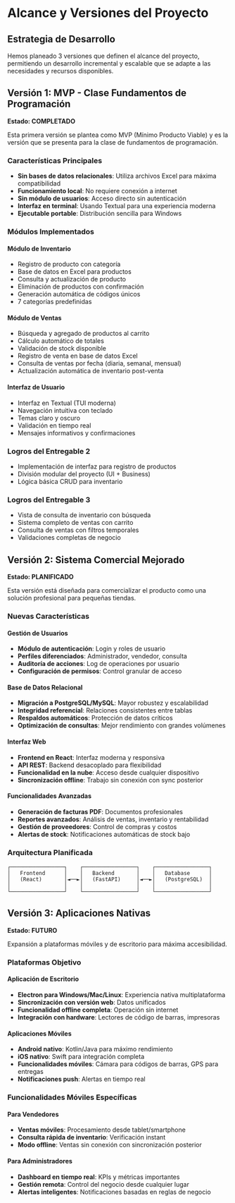 # Alcance y Versiones del Proyecto

## Estrategia de Desarrollo

Hemos planeado 3 versiones que definen el alcance del proyecto, permitiendo un desarrollo incremental y escalable que se adapte a las necesidades y recursos disponibles.

## Versión 1: MVP - Clase Fundamentos de Programación

**Estado: COMPLETADO**

Esta primera versión se plantea como MVP (Mínimo Producto Viable) y es la versión que se presenta para la clase de fundamentos de programación.

### Características Principales

- **Sin bases de datos relacionales**: Utiliza archivos Excel para máxima compatibilidad
- **Funcionamiento local**: No requiere conexión a internet
- **Sin módulo de usuarios**: Acceso directo sin autenticación
- **Interfaz en terminal**: Usando Textual para una experiencia moderna
- **Ejecutable portable**: Distribución sencilla para Windows

### Módulos Implementados

#### Módulo de Inventario

- Registro de producto con categoría
- Base de datos en Excel para productos
- Consulta y actualización de producto
- Eliminación de productos con confirmación
- Generación automática de códigos únicos
- 7 categorías predefinidas

#### Módulo de Ventas

- Búsqueda y agregado de productos al carrito
- Cálculo automático de totales
- Validación de stock disponible
- Registro de venta en base de datos Excel
- Consulta de ventas por fecha (diaria, semanal, mensual)
- Actualización automática de inventario post-venta

#### Interfaz de Usuario

- Interfaz en Textual (TUI moderna)
- Navegación intuitiva con teclado
- Temas claro y oscuro
- Validación en tiempo real
- Mensajes informativos y confirmaciones

### Logros del Entregable 2

- Implementación de interfaz para registro de productos
- División modular del proyecto (UI + Business)
- Lógica básica CRUD para inventario

### Logros del Entregable 3

- Vista de consulta de inventario con búsqueda
- Sistema completo de ventas con carrito
- Consulta de ventas con filtros temporales
- Validaciones completas de negocio

## Versión 2: Sistema Comercial Mejorado

**Estado: PLANIFICADO**

Esta versión está diseñada para comercializar el producto como una solución profesional para pequeñas tiendas.

### Nuevas Características

#### Gestión de Usuarios

- **Módulo de autenticación**: Login y roles de usuario
- **Perfiles diferenciados**: Administrador, vendedor, consulta
- **Auditoría de acciones**: Log de operaciones por usuario
- **Configuración de permisos**: Control granular de acceso

#### Base de Datos Relacional

- **Migración a PostgreSQL/MySQL**: Mayor robustez y escalabilidad
- **Integridad referencial**: Relaciones consistentes entre tablas
- **Respaldos automáticos**: Protección de datos críticos
- **Optimización de consultas**: Mejor rendimiento con grandes volúmenes

#### Interfaz Web

- **Frontend en React**: Interfaz moderna y responsiva
- **API REST**: Backend desacoplado para flexibilidad
- **Funcionalidad en la nube**: Acceso desde cualquier dispositivo
- **Sincronización offline**: Trabajo sin conexión con sync posterior

#### Funcionalidades Avanzadas

- **Generación de facturas PDF**: Documentos profesionales
- **Reportes avanzados**: Análisis de ventas, inventario y rentabilidad
- **Gestión de proveedores**: Control de compras y costos
- **Alertas de stock**: Notificaciones automáticas de stock bajo

### Arquitectura Planificada

```
┌─────────────────┐    ┌─────────────────┐    ┌─────────────────┐
│   Frontend      │    │   Backend       │    │   Database      │
│   (React)       │◄──►│   (FastAPI)     │◄──►│   (PostgreSQL)  │
│                 │    │                 │    │                 │
└─────────────────┘    └─────────────────┘    └─────────────────┘
```

## Versión 3: Aplicaciones Nativas

**Estado: FUTURO**

Expansión a plataformas móviles y de escritorio para máxima accesibilidad.

### Plataformas Objetivo

#### Aplicación de Escritorio

- **Electron para Windows/Mac/Linux**: Experiencia nativa multiplataforma
- **Sincronización con versión web**: Datos unificados
- **Funcionalidad offline completa**: Operación sin internet
- **Integración con hardware**: Lectores de código de barras, impresoras

#### Aplicaciones Móviles

- **Android nativo**: Kotlin/Java para máximo rendimiento
- **iOS nativo**: Swift para integración completa
- **Funcionalidades móviles**: Cámara para códigos de barras, GPS para entregas
- **Notificaciones push**: Alertas en tiempo real

### Funcionalidades Móviles Específicas

#### Para Vendedores

- **Ventas móviles**: Procesamiento desde tablet/smartphone
- **Consulta rápida de inventario**: Verificación instant
- **Modo offline**: Ventas sin conexión con sincronización posterior

#### Para Administradores

- **Dashboard en tiempo real**: KPIs y métricas importantes
- **Gestión remota**: Control del negocio desde cualquier lugar
- **Alertas inteligentes**: Notificaciones basadas en reglas de negocio
